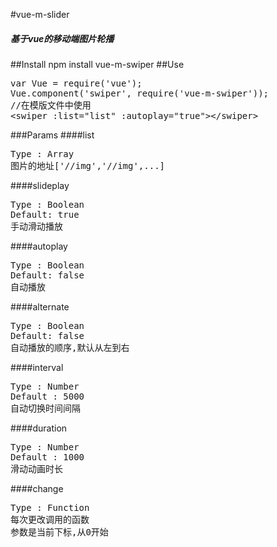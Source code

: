 #vue-m-slider
 <h5>基于vue的移动端图片轮播</h5>
##Install
npm install vue-m-swiper
##Use
<pre>
var Vue = require('vue');
Vue.component('swiper', require('vue-m-swiper'));
//在模版文件中使用
&lt;swiper :list="list" :autoplay="true">&lt;/swiper>
</pre>

###Params
####list
<pre>
Type : Array
图片的地址['//img','//img',...]
</pre>
####slideplay
<pre>
Type : Boolean
Default: true
手动滑动播放
</pre>
####autoplay
<pre>
Type : Boolean
Default: false
自动播放
</pre>
####alternate
<pre>
Type : Boolean
Default: false
自动播放的顺序,默认从左到右
</pre>
####interval
<pre>
Type : Number
Default : 5000
自动切换时间间隔
</pre>
####duration
<pre>
Type : Number
Default : 1000
滑动动画时长
</pre>
####change
<pre>
Type : Function
每次更改调用的函数
参数是当前下标,从0开始
</pre>